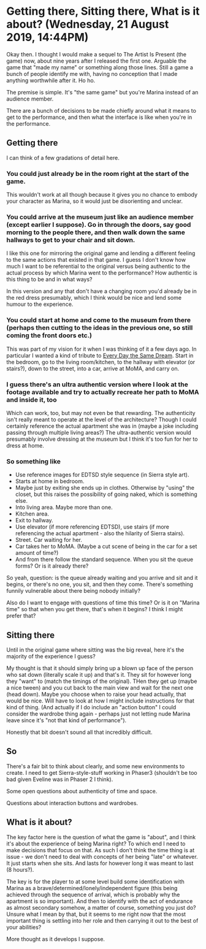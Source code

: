 # Getting there, Sitting there, What is it about? (Wednesday, 21 August 2019, 14:44PM)

Okay then. I thought I would make a sequel to The Artist Is Present (the game) now, about nine years after I released the first one. Arguable the game that "made my name" or something along those lines. Still a game a bunch of people identify me with, having no conception that I made anything worthwhile after it. Ho ho.

The premise is simple. It's "the same game" but you're Marina instead of an audience member.

There are a bunch of decisions to be made chiefly around what it means to get to the performance, and then what the interface is like when you're in the performance.

## Getting there

I can think of a few gradations of detail here.

### You could just already be in the room right at the start of the game.

This wouldn't work at all though because it gives you no chance to embody your character as Marina, so it would just be disorienting and unclear.

### You could arrive at the museum just like an audience member (except earlier I suppose). Go in through the doors, say good morning to the people there, and then walk down the same hallways to get to your chair and sit down.

I like this one for mirroring the original game and lending a different feeling to the same actions that existed in that game. I guess I don't know how much I want to be referential to the original versus being authentic to the actual process by which Marina went to the performance? How authentic is this thing to be and in what ways?

In this version and any that don't have a changing room you'd already be in the red dress presumably, which I think would be nice and lend some humour to the experience.

### You could start at home and come to the museum from there (perhaps then cutting to the ideas in the previous one, so still coming the front doors etc.)

This was part of my vision for it when I was thinking of it a few days ago. In particular I wanted a kind of tribute to [Every Day the Same Dream](http://www.molleindustria.org/everydaythesamedream/everydaythesamedream.html). Start in the bedroom, go to the living room/kitchen, to the hallway with elevator (or stairs?), down to the street, into a car, arrive at MoMA, and carry on.

### I guess there's an ultra authentic version where I look at the footage available and try to actually recreate her path to MoMA and inside it, too

Which can work, too, but may not even be that rewarding. The authenticity isn't really meant to operate at the level of the architecture? Though I could certainly reference the actual apartment she was in (maybe a joke including passing through multiple living areas?) The ultra-authentic version would presumably involve dressing at the museum but I think it's too fun for her to dress at home.

### So something like

- Use reference images for EDTSD style sequence (in Sierra style art).
- Starts at home in bedroom.
- Maybe just by exiting she ends up in clothes. Otherwise by "using" the closet, but this raises the possibility of going naked, which is something else.
- Into living area. Maybe more than one.
- Kitchen area.
- Exit to hallway.
- Use elevator (if more referencing EDTSD), use stairs (if more referencing the actual apartment - also the hilarity of Sierra stairs).
- Street. Car waiting for her.
- Car takes her to MoMA. (Maybe a cut scene of being in the car for a set amount of time?)
- And from there follow the standard sequence. When you sit the queue forms? Or is it already there?

So yeah, question: is the queue already waiting and you arrive and sit and it begins, or there's no one, you sit, and then they come. There's something funnily vulnerable about there being nobody initially?

Also do I want to engage with questions of time this time? Or is it on "Marina time" so that when you get there, that's when it begins? I think I might prefer that?

## Sitting there

Until in the original game where sitting was the big reveal, here it's the majority of the experience I guess?

My thought is that it should simply bring up a blown up face of the person who sat down (literally scale it up) and that's it. They sit for however long they "want" to (match the timings of the original). THen they get up (maybe a nice tween) and you cut back to the main view and wait for the next one (head down). Maybe you choose when to raise your head actually, that would be nice. Will have to look at how I might include instructions for that kind of thing. (And actually if I do include an "action button" I could consider the wardrobe thing again - perhaps just not letting nude Marina leave since it's "not that kind of performance").

Honestly that bit doesn't sound all that incredibly difficult.

## So

There's a fair bit to think about clearly, and some new environments to create. I need to get Sierra-style-stuff working in Phaser3 (shouldn't be too bad given Eveline was in Phaser 2 I think).

Some open questions about authenticity of time and space.

Questions about interaction buttons and wardrobes.

## What is it about?

The key factor here is the question of what the game is "about", and I think it's about the experience of being Marina right? To which end I need to make decisions that focus on that. As such I don't think the time thing is at issue - we don't need to deal with concepts of her being "late" or whatever. It just starts when she sits. And lasts for however long it was meant to last (8 hours?).

The key is for the player to at some level build some identification with Marina as a brave/determined/lonely/independent figure (this being achieved through the sequence of arrival, which is probably why the apartment is so important). And then to identify with the act of endurance as almost secondary somehow, a matter of course, something you just do? Unsure what I mean by that, but it seems to me right now that the most important thing is settling into her role and then carrying it out to the best of your abilities?

More thought as it develops I suppose.
